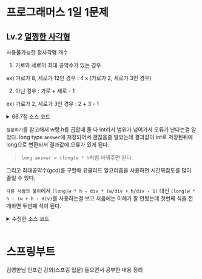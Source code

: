 # 프로그래머스 1일 1문제

## Lv.2 [멀쩡한 사각형](https://programmers.co.kr/learn/courses/30/lessons/62048)

사용불가능한 정사각형 개수
1. 가로와 세로의 최대 공약수가 있는 경우

  ex) 가로가 8, 세로가 12인 경우 : 4 x (가로가 2, 세로가 3인 경우)

2. 아닌 경우 : 가로 + 세로 - 1

  ex) 가로가 2, 세로가 3인 경우 : 2 + 3 - 1

<details><summary>66.7점 소스 코드</summary>

```java
class Solution {
    static int calc(int w, int h) {
        int smaller = w > h ? h : w;
        int ret = -1;
        for(int i=2; i<=smaller; i++) {
            if(w%i==0 && h%i==0) ret = i;
        }
        return ret;
    }
    
    public long solution(int w, int h) {
        int div = calc(w, h);
        long answer = w * h;
        if(div == -1)
            answer -= (w + h - 1);
        else
            answer -= (div * (w/div + h/div - 1));
        return answer;
    }
}
```

</details>

`질문하기`를 참고해서 w랑 h를 곱할때 둘 다 int라서 범위가 넘어가서 오류가 난다는걸 알았다. long type `answer`에 저장되어서 괜찮을줄 알았는데 결과값이 int로 저장된뒤에 long으로 변환되서 결과값에 오류가 있게 된다.

> `long answer = (long)w * h`처럼 바꿔주면 된다.

그리고 최대공약수(gcd)를 구할때 유클리드 알고리즘을 사용하면 시간복잡도를 많이 줄일 수 있다.

`다른 사람의 풀이`에서 `(long)w * h - div * (w/div + h/div - 1)` 대신 `(long)w * h - (w + h - div)`를 사용하는걸 보고 처음에는 이해가 잘 안됬는데 첫번째 식을 전개하면 두번째 식이 된다.

<details><summary>수정한 소스 코드</summary>

```java
class Solution {
    long gcd(int w, int h) {
        if(h == 0) return w;
        return gcd(h, w % h);
    }
    
    public long solution(int w, int h) {
        return (long)w * h - (w + h - gcd(w, h));
    }
}
```

</details>

<br/>

# 스프링부트

김영한님 인프런 강의(스프링 입문) 들으면서 공부한 내용 정리

